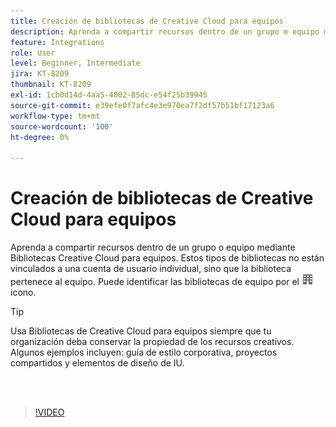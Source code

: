 ```yaml
---
title: Creación de bibliotecas de Creative Cloud para equipos
description: Aprenda a compartir recursos dentro de un grupo o equipo mediante Bibliotecas Creative Cloud para equipos
feature: Integrations
role: User
level: Beginner, Intermediate
jira: KT-8209
thumbnail: KT-8209
exl-id: 1cb0d14d-4aa5-4002-85dc-e54f25b39945
source-git-commit: e39efe0f7afc4e3e970ea7f2df57b51bf17123a6
workflow-type: tm+mt
source-wordcount: '100'
ht-degree: 0%

---
```


# Creación de bibliotecas de Creative Cloud para equipos

Aprenda a compartir recursos dentro de un grupo o equipo mediante Bibliotecas Creative Cloud para equipos. Estos tipos de bibliotecas no están vinculados a una cuenta de usuario individual, sino que la biblioteca pertenece al equipo. Puede identificar las bibliotecas de equipo por el ![imagen de construcción](assets/Smock_Building_18_N.png) icono.

>[!TIP]
>
>Usa Bibliotecas de Creative Cloud para equipos siempre que tu organización deba conservar la propiedad de los recursos creativos. Algunos ejemplos incluyen: guía de estilo corporativa, proyectos compartidos y elementos de diseño de IU.

<br> 

>[!VIDEO](https://video.tv.adobe.com/v/335325?hidetitle=true)
